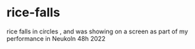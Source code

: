 # rice-falls
rice falls in circles , and was showing on a screen as part of my performance in Neukoln 48h 2022
